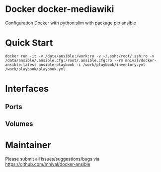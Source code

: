 Docker docker-mediawiki
============

Configuration Docker with python:slim with package pip ansible

Quick Start
===========
    docker run -it -v /data/ansible:/work:ro -v ~/.ssh:/root/.ssh:ro -v /data/ansible/.ansible.cfg:/root/.ansible.cfg:ro --rm mnival/docker-ansible:latest ansible-playbook -i /work/playbook/inventory.yml /work/playbook/playbook.yml

Interfaces
===========

Ports
-------

Volumes
-------

Maintainer
==========

Please submit all issues/suggestions/bugs via
https://github.com/mnival/docker-ansible
